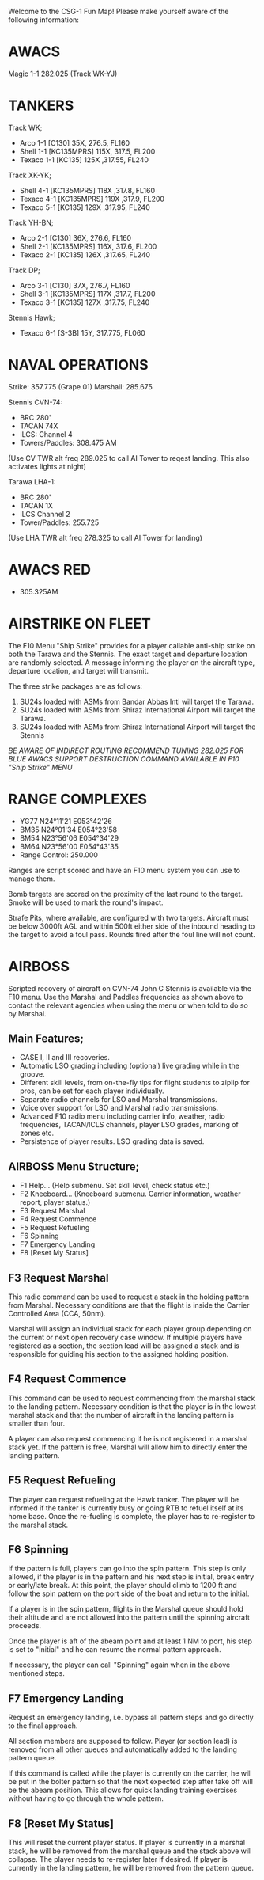 Welcome to the CSG-1 Fun Map!
Please make yourself aware of the following information:

AWACS
=====

Magic 1-1 282.025 (Track WK-YJ)

TANKERS
=======

Track WK;
- Arco 1-1  [C130]  35X, 276.5, FL160
- Shell 1-1 [KC135MPRS] 115X, 317.5, FL200
- Texaco 1-1 [KC135] 125X ,317.55, FL240

Track XK-YK;
- Shell 4-1 [KC135MPRS] 118X ,317.8, FL160
- Texaco 4-1 [KC135MPRS] 119X ,317.9, FL200
- Texaco 5-1 [KC135] 129X ,317.95, FL240

Track YH-BN;
- Arco 2-1  [C130]  36X, 276.6, FL160
- Shell 2-1 [KC135MPRS] 116X, 317.6, FL200
- Texaco 2-1 [KC135] 126X ,317.65, FL240

Track DP;
- Arco 3-1  [C130]  37X, 276.7, FL160
- Shell 3-1 [KC135MPRS] 117X ,317.7, FL200
- Texaco 3-1 [KC135] 127X ,317.75, FL240

Stennis Hawk;
- Texaco 6-1 [S-3B] 15Y, 317.775, FL060

NAVAL OPERATIONS
================

Strike: 357.775 (Grape 01)
Marshall: 285.675

Stennis CVN-74:
- BRC 280'
- TACAN 74X 
- ILCS: Channel 4
- Towers/Paddles: 308.475 AM
 
(Use CV TWR alt freq 289.025 to call AI Tower to reqest landing. This also activates lights at night)

Tarawa LHA-1:
- BRC 280'
- TACAN 1X
- ILCS Channel 2
- Tower/Paddles: 255.725

(Use LHA TWR alt freq 278.325 to call AI Tower for landing)

AWACS RED
=========

- 305.325AM


AIRSTRIKE ON FLEET
==================

The F10 Menu "Ship Strike" provides for a player callable anti-ship strike on both the Tarawa and the Stennis. The exact target and departure location are randomly selected. A message informing the player on the aircraft type, departure location, and target will transmit.

The three strike packages are as follows:

1. SU24s loaded with ASMs from Bandar Abbas Intl will target the Tarawa.
2. SU24s loaded with ASMs from Shiraz International Airport will target the Tarawa.
3. SU24s loaded with ASMs from Shiraz International Airport will target the Stennis

*BE AWARE OF INDIRECT ROUTING*
*RECOMMEND TUNING 282.025 FOR BLUE AWACS SUPPORT*
*DESTRUCTION COMMAND AVAILABLE IN F10 "Ship Strike" MENU*


RANGE COMPLEXES
===============

- YG77 N24°11'21 E053°42'26
- BM35 N24°01'34 E054°23'58
- BM54 N23°56'06 E054°34'29
- BM64 N23°56'00 E054°43'35
- Range Control: 250.000

Ranges are script scored and have an F10 menu system you can use to manage them.

Bomb targets are scored on the proximity of the last round to the target. Smoke will be used to mark the round's impact.

Strafe Pits, where available, are configured with two targets. Aircraft must be below 3000ft AGL and within 500ft either side of the inbound heading to the target to avoid a foul pass. Rounds fired after the foul line will not count.

AIRBOSS
=======

Scripted recovery of aircraft on CVN-74 John C Stennis is available via the F10 menu.
Use the Marshal and Paddles frequencies as shown above to contact the relevant agencies when using the menu or when told to do so by Marshal. 

Main Features;
--------------

- CASE I, II and III recoveries.
- Automatic LSO grading including (optional) live grading while in the groove.
- Different skill levels, from on-the-fly tips for flight students to ziplip for pros, can be set for each player individually.
- Separate radio channels for LSO and Marshal transmissions.
- Voice over support for LSO and Marshal radio transmissions.
- Advanced F10 radio menu including carrier info, weather, radio frequencies, TACAN/ICLS channels, player LSO grades, marking of zones etc.
- Persistence of player results. LSO grading data is saved.

AIRBOSS Menu Structure;
-----------------------

- F1 Help... (Help submenu. Set skill level, check status etc.)
- F2 Kneeboard... (Kneeboard submenu. Carrier information, weather report, player status.)
- F3 Request Marshal
- F4 Request Commence
- F5 Request Refueling
- F6 Spinning
- F7 Emergency Landing
- F8 [Reset My Status]

F3 Request Marshal
------------------

This radio command can be used to request a stack in the holding pattern from Marshal. Necessary conditions are that the flight is inside the Carrier Controlled Area (CCA, 50nm).

Marshal will assign an individual stack for each player group depending on the current or next open recovery case window. If multiple players have registered as a section, the section lead will be assigned a stack and is responsible for guiding his section to the assigned holding position.

F4 Request Commence
-------------------

This command can be used to request commencing from the marshal stack to the landing pattern. Necessary condition is that the player is in the lowest marshal stack and that the number of aircraft in the landing pattern is smaller than four.

A player can also request commencing if he is not registered in a marshal stack yet. If the pattern is free, Marshal will allow him to directly enter the landing pattern.

F5 Request Refueling
--------------------

The player can request refueling at the Hawk tanker. The player will be informed if the tanker is currently busy or going RTB to refuel itself at its home base. Once the re-fueling is complete, the player has to re-register to the marshal stack.

F6 Spinning
-----------

If the pattern is full, players can go into the spin pattern. This step is only allowed, if the player is in the pattern and his next step is initial, break entry or early/late break. At this point, the player should climb to 1200 ft and follow the spin pattern on the port side of the boat and return to the initial.

If a player is in the spin pattern, flights in the Marshal queue should hold their altitude and are not allowed into the pattern until the spinning aircraft proceeds.

Once the player is aft of the abeam point and at least 1 NM to port, his step is set to "Initial" and he can resume the normal pattern approach.

If necessary, the player can call "Spinning" again when in the above mentioned steps.

F7 Emergency Landing
--------------------

Request an emergency landing, i.e. bypass all pattern steps and go directly to the final approach.

All section members are supposed to follow. Player (or section lead) is removed from all other queues and automatically added to the landing pattern queue.

If this command is called while the player is currently on the carrier, he will be put in the bolter pattern so that the next expected step after take off will be the abeam position. This allows for quick landing training exercises without having to go through the whole pattern.

F8 [Reset My Status]
--------------------

This will reset the current player status. If player is currently in a marshal stack, he will be removed from the marshal queue and the stack above will collapse. The player needs to re-register later if desired. If player is currently in the landing pattern, he will be removed from the pattern queue.